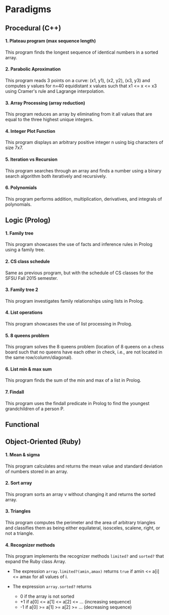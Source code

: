 # Paradigms

## Procedural (C++)

#### 1. Plateau program (max sequence length)

This program finds the longest sequence of identical numbers in a sorted array.

#### 2. Parabolic Aproximation

This program reads 3 points on a curve: (x1, y1), (x2, y2), (x3, y3)
and computes y values for n=40 equidistant x values such that
x1 <= x <= x3 using Cramer's rule and Lagrange interpolation.

#### 3. Array Processing (array reduction)

This program reduces an array by eliminating from it all
values that are equal to the three highest unique integers.

#### 4. Integer Plot Function

This program displays an arbitrary positive
integer n using big characters of size 7x7.

#### 5. Iteration vs Recursion

This program searches through an array and finds a number using
a binary search algorithm both iteratively and recursively.

#### 6. Polynomials

This program performs addition, multiplication,
derivatives, and integrals of polynomials.

## Logic (Prolog)

#### 1. Family tree

This program showcases the use of facts and
inference rules in Prolog using a family tree.

#### 2. CS class schedule

Same as previous program, but with the schedule
of CS classes for the SFSU Fall 2015 semester.

#### 3. Family tree 2

This program investigates family relationships using lists in Prolog.

#### 4. List operations

This program showcases the use of list processing in Prolog.

#### 5. 8 queens problem

This program solves the 8 queens problem (location of 8 queens
on a chess board such that no queens have each other in check,
i.e., are not located in the same row/column/diagonal).

#### 6. List min & max sum

This program finds the sum of the min and max of a list in Prolog.

#### 7. Findall

This program uses the findall predicate in Prolog
to find the youngest grandchildren of a person P.

## Functional

## Object-Oriented (Ruby)

#### 1. Mean & sigma

This program calculates and returns the mean value
and standard deviation of numbers stored in an array.

#### 2. Sort array

This program sorts an array v without changing it and returns the sorted array.

#### 3. Triangles

This program computes the perimeter and the area of
arbitrary triangles and classifies them as being either
equilateral, isosceles, scalene, right, or not a triangle.

#### 4. Recognizer methods

This program implements the recognizer methods `limited?` and `sorted?` that
expand the Ruby class Array.

* The expression `array.limited?(amin,amax)`
returns `true` if amin <= a[i] <= amax for all values of i.

* The expression `array.sorted?` returns
    * 0 if the array is not sorted
    * +1 if a[0] <= a[1] <= a[2] <= ... (increasing sequence)
    * -1 if a[0] >= a[1] >= a[2] >= ... (decreasing sequence)
